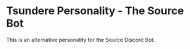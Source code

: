 # Tsundere Personality - The Source Bot

This is an alternative personality for the Source Discord Bot.
